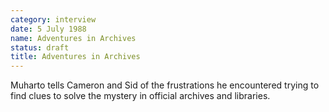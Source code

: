 ```yaml
---
category: interview
date: 5 July 1988
name: Adventures in Archives
status: draft
title: Adventures in Archives
---
```

Muharto tells Cameron and Sid of the frustrations he encountered trying to find clues to solve the mystery in official archives and libraries.
